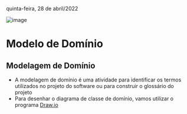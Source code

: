quinta-feira, 28 de abril/2022

![image](https://user-images.githubusercontent.com/87860884/165821267-0e8f5ffb-f301-4845-a78c-4dec16dd0df0.png)



# Modelo de Domínio

## Modelagem de Domínio
- A modelagem de domínio é uma atividade para identificar os termos utilizados no projeto do software ou para construir o glossário do projeto
- Para desenhar o diagrama de classe de domínio, vamos utilizar o programa <a href="https://draw.io">Draw.io</a>
